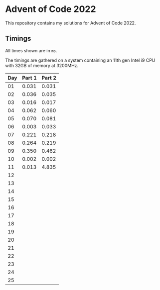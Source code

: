 # Advent of Code 2022

This repository contains my solutions for Advent of Code 2022.

## Timings

All times shown are in `ms`.

The timings are gathered on a system containing an 11th gen Intel i9 CPU with 32GB of memory at 3200MHz.

| Day | Part 1 | Part 2 |
| -- | -- | -- |
| 01 | 0.031 | 0.031 |
| 02 | 0.036 | 0.035 |
| 03 | 0.016 | 0.017 |
| 04 | 0.062 | 0.060 |
| 05 | 0.070 | 0.081 |
| 06 | 0.003 | 0.033 |
| 07 | 0.221 | 0.218 |
| 08 | 0.264 | 0.219 |
| 09 | 0.350 | 0.462 |
| 10 | 0.002 | 0.002 |
| 11 | 0.013 | 4.835 |
| 12 |  |  |
| 13 |  |  |
| 14 |  |  |
| 15 |  |  |
| 16 |  |  |
| 17 |  |  |
| 18 |  |  |
| 19 |  |  |
| 20 |  |  |
| 21 |  |  |
| 22 |  |  |
| 23 |  |  |
| 24 |  |  |
| 25 |  |  |